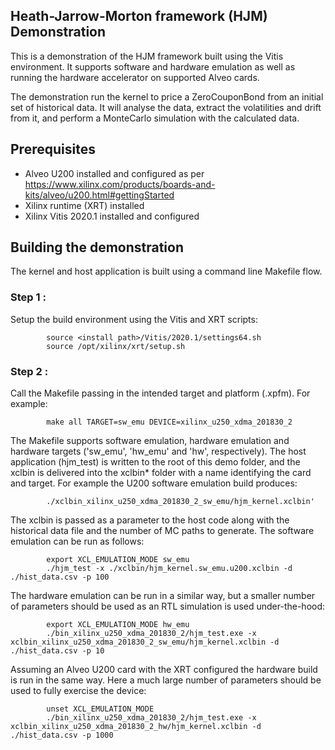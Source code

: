 ## Heath-Jarrow-Morton framework (HJM) Demonstration
This is a demonstration of the HJM framework built using the Vitis environment. It supports software and hardware emulation as well as running the hardware accelerator on supported Alveo cards.

The demonstration run the kernel to price a ZeroCouponBond from an initial set of historical data. It will
analyse the data, extract the volatilities and drift from it, and perform a MonteCarlo simulation with the
calculated data.

## Prerequisites

- Alveo U200 installed and configured as per https://www.xilinx.com/products/boards-and-kits/alveo/u200.html#gettingStarted
- Xilinx runtime (XRT) installed
- Xilinx Vitis 2020.1 installed and configured

## Building the demonstration
The kernel and host application is built using a command line Makefile flow.

### Step 1 :
Setup the build environment using the Vitis and XRT scripts:

            source <install path>/Vitis/2020.1/settings64.sh
            source /opt/xilinx/xrt/setup.sh

### Step 2 :
Call the Makefile passing in the intended target and platform (.xpfm). For example:

            make all TARGET=sw_emu DEVICE=xilinx_u250_xdma_201830_2

 The Makefile supports software emulation, hardware emulation and hardware targets ('sw_emu', 'hw_emu' and 'hw', respectively). The host application (hjm_test) is written to the root of this demo folder, and the xclbin is delivered into the xclbin* folder with a name identifying the card and target.  For example the U200 software emulation build produces:

            ./xclbin_xilinx_u250_xdma_201830_2_sw_emu/hjm_kernel.xclbin'

The xclbin is passed as a parameter to the host code along with the historical data file and the number of MC paths to generate.
The software emulation can be run as follows:

            export XCL_EMULATION_MODE sw_emu
            ./hjm_test -x ./xclbin/hjm_kernel.sw_emu.u200.xclbin -d ./hist_data.csv -p 100

The hardware emulation can be run in a similar way, but a smaller number of parameters should be used as an RTL simulation is used under-the-hood:

            export XCL_EMULATION_MODE hw_emu
            ./bin_xilinx_u250_xdma_201830_2/hjm_test.exe -x xclbin_xilinx_u250_xdma_201830_2_sw_emu/hjm_kernel.xclbin -d ./hist_data.csv -p 10

Assuming an Alveo U200 card with the XRT configured the hardware build is run in the same way.  Here a much large number of parameters should be used to fully exercise the device:

            unset XCL_EMULATION_MODE
            ./bin_xilinx_u250_xdma_201830_2/hjm_test.exe -x xclbin_xilinx_u250_xdma_201830_2_hw/hjm_kernel.xclbin -d ./hist_data.csv -p 1000
